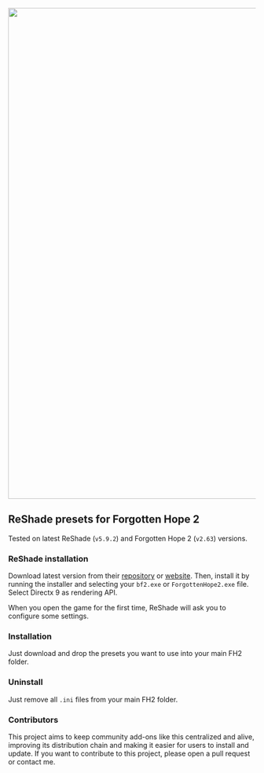 <p align="center"> <img width="1000px" src="http://forgottenhope.warumdarum.de/images/news/124%20-%20FH2mod.jpg"/> </p>

## ReShade presets for Forgotten Hope 2

Tested on latest ReShade (`v5.9.2`) and Forgotten Hope 2 (`v2.63`) versions.

### ReShade installation

Download latest version from their [repository][repo] or [website][website]. Then, 
install it by running the installer and selecting your `bf2.exe` or `ForgottenHope2.exe` 
file. Select Directx 9 as rendering API.

When you open the game for the first time, ReShade will ask you to configure some settings.

### Installation

Just download and drop the presets you want to use into your main FH2 folder.


### Uninstall


Just remove all `.ini` files from your main FH2 folder.


### Contributors

This project aims to keep community add-ons like this centralized and alive, improving its 
distribution chain and making it easier for users to install and update. If you want to
contribute to this project, please open a pull request or contact me.


[website]: https://reshade.me
[repo]: https://github.com/crosire/reshade

